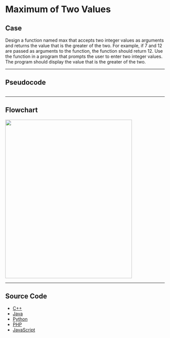 # Maximum of Two Values

## Case

Design a function named max that accepts two integer values as arguments and returns the value that is the greater of the two. For example, if 7 and 12 are passed as arguments to the function, the function should return 12. Use the function in a program that prompts the user to enter two integer values. The program should display the value that is the greater of the two.

<hr>

## Pseudocode

```

```

<hr>

## Flowchart

<img src="design/.png" width="400" height="500">

<hr>

## Source Code

- [C++](source-code/.cpp)
- [Java](source-code/.java)
- [Python](source-code/.py)
- [PHP](source-code/.php)
- [JavaScript](source-code/.js)
